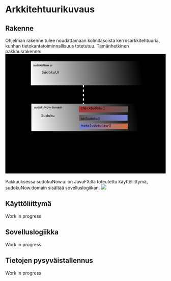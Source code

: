# Arkkitehtuurikuvaus
## Rakenne
Ohjelman rakenne tulee noudattamaan kolmitasoista kerrosarkkitehtuuria, kunhan tietokantatoiminnallisuus totetutuu. Tämänhetkinen pakkausrakenne:
<img src="https://raw.githubusercontent.com/VirtualAkseli/ot-harjoitustyo/master/dokumentointi/arkkitehtuurikaavio.png" alt="Arkkitehtuurikuvaus" width="700">

Pakkauksessa sudokuNow.ui on JavaFX:llä toteutettu käyttöliittymä, sudokuNow.domain sisältää sovelluslogiikan.
<img src="https://proxy.duckduckgo.com/iu/?u=http%3A%2F%2Fdancesportlive.net%2Fdsl%2Fimages%2Funder_construction.gif&f=1">
## Käyttöliittymä
Work in progress

## Sovelluslogiikka 
Work in progress

## Tietojen pysyväistallennus
Work in progress
